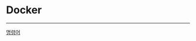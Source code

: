 # Docker

---

[명령어](Docker%20e6105196ced54bc99c8d840e1d6f28e3/%E1%84%86%E1%85%A7%E1%86%BC%E1%84%85%E1%85%A7%E1%86%BC%E1%84%8B%E1%85%A5%20491393671e1d47cca3c3330b67610357.md)